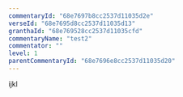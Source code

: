 ```yaml
---
commentaryId: "68e7697b8cc2537d11035d2e"
verseId: "68e7695d8cc2537d11035d13"
granthaId: "68e769528cc2537d11035cfd"
commentaryName: "test2"
commentator: ""
level: 1
parentCommentaryId: "68e7696e8cc2537d11035d20"
---
```


ijkl
